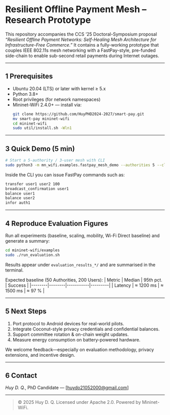 # Resilient Offline Payment Mesh – Research Prototype

This repository accompanies the CCS ’25 Doctoral-Symposium proposal *“Resilient Offline Payment Networks: Self-Healing Mesh Architecture for Infrastructure-Free Commerce.”*  It contains a fully-working prototype that couples IEEE 802.11s mesh networking with a FastPay-style, pre-funded side-chain to enable sub-second retail payments during Internet outages.

---



## 1  Prerequisites

* Ubuntu 20.04 (LTS) or later with kernel ≥ 5.x
* Python 3.8+
* Root privileges (for network namespaces)
* Mininet-WiFi 2.4.0+ — install via:
  ```bash
  git clone https://github.com/HuyPHD2024-2027/smart-pay.git
  mv smart-pay mininet-wifi
  cd mininet-wifi
  sudo util/install.sh -Wln1
  ```
---

## 3  Quick Demo (5 min)

```bash
# Start a 5-authority / 3-user mesh with CLI
sudo python3 -m mn_wifi.examples.fastpay_mesh_demo --authorities 5 --clients 3
```
Inside the CLI you can issue FastPay commands such as:
```bash
transfer user1 user2 100
broadcast_confirmation user1
balance user1
balance user2
infor auth1
```

---

## 4  Reproduce Evaluation Figures

Run all experiments (baseline, scaling, mobility, Wi-Fi Direct baseline) and generate a summary:
```bash
cd mininet-wifi/examples
sudo ./run_evaluation.sh
```
Results appear under `evaluation_results_*/` and are summarised in the terminal.

Expected baseline (50 Authorities, 200 Users):
| Metric | Median | 95th pct. | Success |
|--------|--------|-----------|---------|
| Latency | ≈ 1200 ms | ≈ 1500 ms | ≈ 97 % |

---

## 5  Next Steps

1. Port protocol to Android devices for real-world pilots.
2. Integrate Coconut-style privacy credentials and confidential balances.
3. Support committee rotation & on-chain weight updates.
4. Measure energy consumption on battery-powered hardware.

We welcome feedback—especially on evaluation methodology, privacy extensions, and incentive design.

---

## 6  Contact

*Huy D. Q.*, PhD Candidate — [huydo21052000@gmail.com]

---

> © 2025 Huy D. Q.  Licensed under Apache 2.0.  Powered by Mininet-WiFi. 
